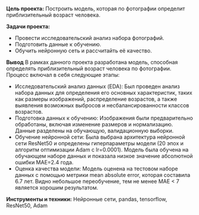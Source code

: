 **Цель проекта:** Построить модель, которая по фотографии определит приблизительный возраст человека.

**Задачи проекта:** 
- Провести исследовательский анализ набора фотографий.
- Подготовить данные к обучению.
- Обучить нейронную сеть и рассчитайть её качество.

**Вывод**
В рамках данного проекта разработана модель, способная определять приблизительный возраст человека по фотографии. Процесс включал в себя следующие этапы:
- Исследовательский анализ данных (EDA): Был проведен анализ набора данных для определения его основных характеристик, таких как размеры изображений, распределение возрастов, а также выявления возможных выбросов и несбалансированности классов возрастов.
- Подготовка данных к обучению: Изображения были предварительно обработаны, включая изменение размеров и нормализацию. Данные разделены на обучающую, валидационную выборки.
- Обучение нейронной сети: Была выбрана архитектура нейронной сети ResNet50 и определены гиперпараметры модели (20 эпох и алгоритм оптимизации Adam с lr=0.0001). Модель была обучена на обучающем наборе данных и показала низкое значение абсолютной ошибки MAE=2.4 года.
- Оценка качества модели: Модель оценена на тестовом наборе данных с помощью метрики mean absolute error, которая составила 6.7 лет. Видно небольшое переобучение, тем не менее MAE < 7 является хорошим результатом.

**Инструменты и техники:** Нейронные сети, pandas, tensorflow, ResNet50, Adam
